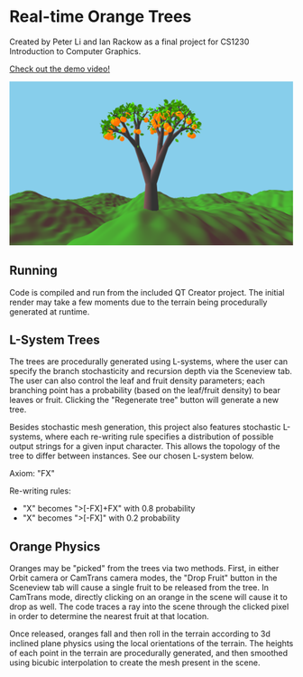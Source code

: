 # Real-time Orange Trees
Created by Peter Li and Ian Rackow as a final project for CS1230 Introduction to Computer Graphics.

[Check out the demo video!](https://www.youtube.com/watch?v=YxA3U216O9E)

![CS1230: Real Time Orange Trees](orange1.png)

## Running

Code is compiled and run from the included QT Creator project. The initial render may take a few moments due to the terrain being procedurally generated at runtime.

## L-System Trees

The trees are procedurally generated using L-systems, where the user can specify the branch stochasticity and recursion depth via the Sceneview tab. The user can also control the leaf and fruit density parameters; each branching point has a probability (based on the leaf/fruit density) to bear leaves or fruit. Clicking the "Regenerate tree" button will generate a new tree.

Besides stochastic mesh generation, this project also features stochastic L-systems, where each re-writing rule specifies a distribution of possible output strings for a given input character. This allows the topology of the tree to differ between instances. See our chosen L-system below.

Axiom: "FX"

Re-writing rules:
- "X" becomes ">[-FX]+FX" with 0.8 probability
- "X" becomes ">[-FX]" with 0.2 probability

## Orange Physics

Oranges may be "picked" from the trees via two methods. First, in either Orbit camera or CamTrans camera modes, the "Drop Fruit" button in the Sceneview tab will cause a single fruit to be released from the tree. In CamTrans mode, directly clicking on an orange in the scene will cause it to drop as well. The code traces a ray into the scene through the clicked pixel in order to determine the nearest fruit at that location.

Once released, oranges fall and then roll in the terrain according to 3d inclined plane physics using the local orientations of the terrain. The heights of each point in the terrain are procedurally generated, and then smoothed using bicubic interpolation to create the mesh present in the scene.

